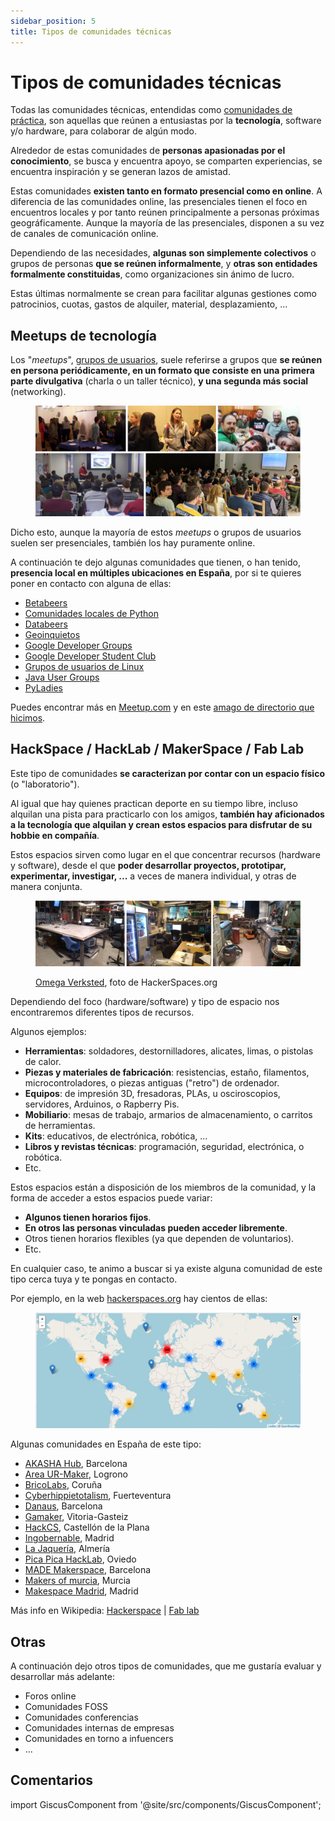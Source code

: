 ```yaml
---
sidebar_position: 5
title: Tipos de comunidades técnicas
---
```


# Tipos de comunidades técnicas

Todas las comunidades técnicas, entendidas como [comunidades de práctica](https://es.wikipedia.org/wiki/Comunidad_de_pr%C3%A1ctica), son aquellas que reúnen a entusiastas por la **tecnología**, software y/o hardware, para colaborar de algún modo.

Alrededor de estas comunidades de **personas apasionadas por el conocimiento**, se busca y encuentra apoyo, se comparten experiencias, se encuentra inspiración y se generan lazos de amistad.

Estas comunidades **existen tanto en formato presencial como en online**. A diferencia de las comunidades online, las presenciales tienen el foco en encuentros locales y por tanto reúnen principalmente a personas próximas geográficamente. Aunque la mayoría de las presenciales, disponen a su vez de canales de comunicación online. 

Dependiendo de las necesidades, **algunas son simplemente colectivos** o grupos de personas **que se reúnen informalmente**, y **otras son entidades formalmente constituidas**, como organizaciones sin ánimo de lucro. 

Estas últimas normalmente se crean para facilitar algunas gestiones como patrocinios, cuotas, gastos de alquiler, material, desplazamiento, ...

## Meetups de tecnología

Los "_meetups_", [grupos de usuarios](https://en.wikipedia.org/wiki/Users%27_group), suele referirse a grupos que **se reúnen en persona periódicamente, en un formato que consiste en una primera parte divulgativa** (charla o un taller técnico), **y una segunda más social** (networking).

<div style={{textAlign: 'center'}}>

<figure>

[![Tech meetup collage](./types-of-technical-communities/tech-meetups-collage.png)](./types-of-technical-communities/tech-meetups-collage.png)

</figure>

</div>

Dicho esto, aunque la mayoría de estos _meetups_ o grupos de usuarios suelen ser presenciales, también los hay puramente online.

A continuación te dejo algunas comunidades que tienen, o han tenido, **presencia local en múltiples ubicaciones en España**, por si te quieres poner en contacto con alguna de ellas: 

* [Betabeers](https://betabeers.com/)
* [Comunidades locales de Python](https://es.python.org/comunidades/)
* [Databeers](https://www.google.com/search?q=Databeers)
* [Geoinquietos](https://geoinquietos.org/)
* [Google Developer Groups](https://gdg.community.dev/)
* [Google Developer Student Club](https://gdsc.community.dev/)
* [Grupos de usuarios de Linux](https://es.wikipedia.org/wiki/Grupo_de_usuarios_de_Linux)
* [Java User Groups](https://dev.java/community/jugs/)
* [PyLadies](https://pyladies.com/locations/)

Puedes encontrar más en [Meetup.com](https://www.meetup.com/es-ES/topics/technology/) y en este [amago de directorio que hicimos](https://comunidades-tecnologicas.github.io/directorio.html).

## HackSpace / HackLab / MakerSpace / Fab Lab 

Este tipo de comunidades **se caracterizan por contar con un espacio físico** (o "laboratorio"). 

Al igual que hay quienes practican deporte en su tiempo libre, incluso alquilan una pista para practicarlo con los amigos, **también hay aficionados a la tecnología que alquilan y crean estos espacios para disfrutar de su hobbie en compañía**. 

Estos espacios sirven como lugar en el que concentrar recursos (hardware y software), desde el que **poder desarrollar proyectos, prototipar, experimentar, investigar, ...** a veces de manera individual, y otras de manera conjunta. 

<div style={{textAlign: 'center'}}>

<figure>

[![Omega_Verksted HackerSpace](./types-of-technical-communities/Omega_Verksted%20-%20Hackspace.png)](https://wiki.hackerspaces.org/Omega_Verksted)

<figcaption><a href="https://wiki.hackerspaces.org/Omega_Verksted">Omega Verksted</a>, foto de HackerSpaces.org</figcaption>
</figure>

</div>

Dependiendo del foco (hardware/software) y tipo de espacio nos encontraremos diferentes tipos de recursos. 

Algunos ejemplos:
* **Herramientas**: soldadores, destornilladores, alicates, limas, o pistolas de calor.
* **Piezas y materiales de fabricación**: resistencias, estaño, filamentos, microcontroladores, o piezas antiguas ("retro") de ordenador.
* **Equipos**: de impresión 3D, fresadoras, PLAs, u osciroscopios, servidores, Arduinos, o Rapberry Pis.
* **Mobiliario**: mesas de trabajo, armarios de almacenamiento, o carritos de herramientas.
* **Kits**: educativos, de electrónica, robótica, ...
* **Libros y revistas técnicas**: programación, seguridad, electrónica, o robótica.
* Etc.

Estos espacios están a disposición de los miembros de la comunidad, y la forma de acceder a estos espacios puede variar:
* **Algunos tienen horarios fijos**.
* **En otros las personas vinculadas pueden acceder libremente**.
* Otros tienen horarios flexibles (ya que dependen de voluntarios).
* Etc.

En cualquier caso, te animo a buscar si ya existe alguna comunidad de este tipo cerca tuya y te pongas en contacto. 

Por ejemplo, en la web [hackerspaces.org](https://wiki.hackerspaces.org/List_of_Hacker_Spaces) hay cientos de ellas:

<div style={{textAlign: 'center'}}>

<figure>

[![Mapa de Hackerspaces](./types-of-technical-communities/hackerspaces.org-map.png)](https://wiki.hackerspaces.org/List_of_Hacker_Spaces)

</figure>

</div>

Algunas comunidades en España de este tipo:

* [AKASHA Hub](https://wiki.hackerspaces.org/AKASHA_Hub_Barcelona), Barcelona
* [Area UR-Maker](https://www.unirioja.es/urmaker/), Logrono
* [BricoLabs](https://wiki.hackerspaces.org/BricoLabs), Coruña
* [Cyberhippietotalism](http://totalism.org/), Fuerteventura
* [Danaus](https://www.danaus.io/), Barcelona
* [Gamaker](http://gamaker.org), Vitoria-Gasteiz
* [HackCS](https://wiki.hackerspaces.org/HackCS), Castellón de la Plana
* [Ingobernable](https://ingobernable.net), Madrid
* [La Jaquería](https://lajaqueria.org/sesiones/), Almería
* [Pica Pica HackLab](http://www.picahack.org), Oviedo
* [MADE Makerspace](http://made-bcn.org/), Barcelona
* [Makers of murcia](http://makersofmurcia.org/), Murcia
* [Makespace Madrid](https://makespacemadrid.org/), Madrid

Más info en Wikipedia: [Hackerspace](https://en.wikipedia.org/wiki/Hackerspace) | [Fab lab](https://en.wikipedia.org/wiki/Fab_lab)


## Otras

A continuación dejo otros tipos de comunidades, que me gustaría evaluar y desarrollar más adelante:

* Foros online
* Comunidades FOSS
* Comunidades conferencias
* Comunidades internas de empresas
* Comunidades en torno a infuencers
* ...

<!-- 
Communities & Events - Jonathan Vila JCon Europe: http://bit.ly/vilojona-communities
What's in a community like Liferay's https://www.youtube.com/watch?v=GrG5idMGxF8
 -->

## Comentarios

import GiscusComponent from '@site/src/components/GiscusComponent';

<GiscusComponent></GiscusComponent>